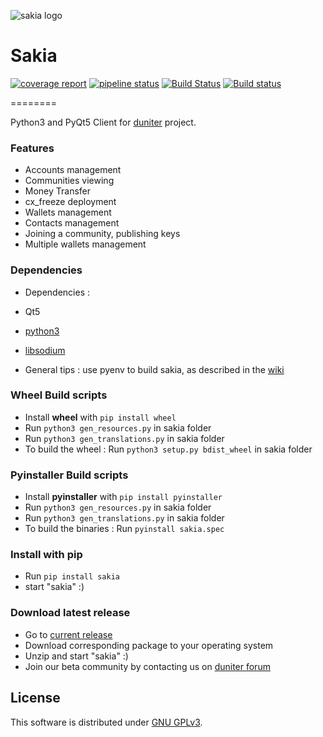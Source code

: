 <!-- Landscape | [![Code Health](https://landscape.io/github/duniter/sakia/dev/landscape.svg?style=flat)](https://landscape.io/github/duniter/sakia/dev) -->

![sakia logo](https://raw.github.com/duniter/sakia/master/sakia.png)

# Sakia
 [![coverage report](https://git.duniter.org/clients/python/sakia/badges/gitlab/coverage.svg)](https://git.duniter.org/clients/python/sakia/commits/gitlab)
 [![pipeline status](https://git.duniter.org/clients/python/sakia/badges/gitlab/pipeline.svg)](https://git.duniter.org/clients/python/sakia/commits/gitlab)
 [![Build Status](https://travis-ci.org/duniter/sakia.svg?branch=travis)](https://travis-ci.org/duniter/sakia)
 [![Build status](https://ci.appveyor.com/api/projects/status/pvl18xon8pvu2c8w/branch/dev?svg=true)](https://ci.appveyor.com/project/Insoleet/sakia-bee4m/branch/dev)

========

Python3 and PyQt5 Client for [duniter](http://www.duniter.org) project.


### Features
  * Accounts management
  * Communities viewing
  * Money Transfer
  * cx_freeze deployment
  * Wallets management
  * Contacts management
  * Joining a community, publishing keys
  * Multiple wallets management

### Dependencies
  * Dependencies :
   * Qt5
   * [python3](https://www.python.org/downloads/)
   * [libsodium](http://doc.libsodium.org/installation/README.html)

  * General tips : use pyenv to build sakia, as described in the [wiki](https://github.com/duniter/sakia/wiki/Cutecoin-install-for-developpers)

### Wheel Build scripts
  * Install __wheel__ with `pip install wheel`
  * Run `python3 gen_resources.py` in sakia folder
  * Run `python3 gen_translations.py` in sakia folder
  * To build the wheel : Run `python3 setup.py bdist_wheel` in sakia folder
  
### Pyinstaller Build scripts
  * Install __pyinstaller__ with `pip install pyinstaller`
  * Run `python3 gen_resources.py` in sakia folder
  * Run `python3 gen_translations.py` in sakia folder
  * To build the binaries : Run `pyinstall sakia.spec`

### Install with pip
  * Run `pip install sakia`
  * start "sakia" :)
 
### Download latest release
  * Go to [current release](https://github.com/duniter/sakia/releases)
  * Download corresponding package to your operating system
  * Unzip and start "sakia" :)
  * Join our beta community by contacting us on [duniter forum](http://forum.duniter.org/)

## License
This software is distributed under [GNU GPLv3](https://raw.github.com/duniter/sakia/dev/LICENSE).
